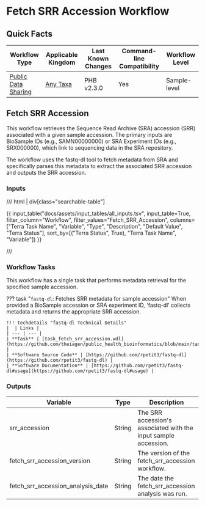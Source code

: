 # Fetch SRR Accession Workflow

## Quick Facts

| **Workflow Type** | **Applicable Kingdom** | **Last Known Changes** | **Command-line Compatibility** | **Workflow Level** |
|---|---|---|---|---|
| [Public Data Sharing](../../workflows_overview/workflows_type.md/#public-data-sharing) | [Any Taxa](../../workflows_overview/workflows_kingdom.md/#any-taxa) | PHB v2.3.0 | Yes | Sample-level |

## Fetch SRR Accession

This workflow retrieves the Sequence Read Archive (SRA) accession (SRR) associated with a given sample accession. The primary inputs are BioSample IDs (e.g., SAMN00000000) or SRA Experiment IDs (e.g., SRX000000), which link to sequencing data in the SRA repository.

The workflow uses the fastq-dl tool to fetch metadata from SRA and specifically parses this metadata to extract the associated SRR accession and outputs the SRR accession.

### Inputs

/// html | div[class="searchable-table"]

{{ input_table("docs/assets/input_tables/all_inputs.tsv", input_table=True, filter_column="Workflow", filter_values="Fetch_SRR_Accession", columns=["Terra Task Name", "Variable", "Type", "Description", "Default Value", "Terra Status"], sort_by=[("Terra Status", True), "Terra Task Name", "Variable"]) }}

///

### Workflow Tasks

This workflow has a single task that performs metadata retrieval for the specified sample accession.

??? task "`fastq-dl`: Fetches SRR metadata for sample accession"
    When provided a BioSample accession or SRA experiment ID, 'fastq-dl' collects metadata and returns the appropriate SRR accession.

    !!! techdetails "fastq-dl Technical Details"
    |  | Links | 
    | --- | --- | 
    | **Task** | [task_fetch_srr_accession.wdl](https://github.com/theiagen/public_health_bioinformatics/blob/main/tasks/utilities/data_handling/task_fetch_srr_accession.wdl) |
    | **Software Source Code** | [https://github.com/rpetit3/fastq-dl](https://github.com/rpetit3/fastq-dl) |
    | **Software Documentation** | [https://github.com/rpetit3/fastq-dl#usage](https://github.com/rpetit3/fastq-dl#usage) |

### Outputs

| **Variable** | **Type** | **Description**|
|---|---|---|
| srr_accession| String | The SRR accession's associated with the input sample accession.|
| fetch_srr_accession_version | String | The version of the fetch_srr_accession workflow. |
| fetch_srr_accession_analysis_date | String | The date the fetch_srr_accession analysis was run. |
